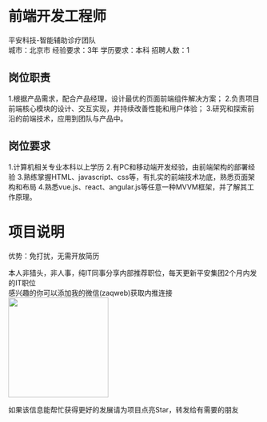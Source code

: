 # 前端开发工程师
平安科技-智能辅助诊疗团队  
城市：北京市 经验要求：3年 学历要求：本科  招聘人数：1

## 岗位职责
1.根据产品需求，配合产品经理，设计最优的页面前端组件解决方案；
   2.负责项目前端核心模块的设计、交互实现，并持续改善性能和用户体验；
   3.研究和探索前沿的前端技术，应用到团队与产品中。

## 岗位要求
1.计算机相关专业本科以上学历
   2.有PC和移动端开发经验，由前端架构的部署经验
   3.熟练掌握HTML、javascript、css等，有扎实的前端技术功底，熟悉页面架构和布局
   4.熟悉vue.js、react、angular.js等任意一种MVVM框架，并了解其工作原理。

# 项目说明

优势：免打扰，无需开放简历

本人非猎头，非人事，纯IT同事分享内部推荐职位，每天更新平安集团2个月内发的IT职位  
感兴趣的你可以添加我的微信(zaqweb)获取内推连接  
<img src="https://github.com/zaqweb/PA-IT-JOBS/blob/master/WechatICode.jpeg"  height="200" width="200">

如果该信息能帮忙获得更好的发展请为项目点亮Star，转发给有需要的朋友




